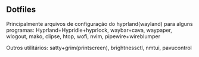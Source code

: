 ## Dotfiles
Principalmente arquivos de configuração do hyprland(wayland) para alguns programas:
Hyprland+Hypridle+hyprlock, waybar+cava, waypaper, wlogout, mako, clipse, htop, wofi, nvim, pipewire+wireblumper

Outros utilitários:
satty+grim(printscreen), brightnessctl, nmtui, pavucontrol
